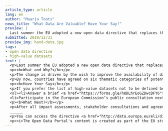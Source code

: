 ```yaml
---
article_type: article
lang: en
author: "Maarja Toots"
news_title: "What Data Are Valuable? Have Your Say!"
preview: |
  Last summer the EU adopted a new open data directive that replaces the old “PSI” (public sector information) directive. This entails significant changes to European open data policy: within the next year, EU Member States need to define a list of high-value datasets that data holders will be obliged to publish as open data
submitted: 2019/12/31
preview_img: hand-data.jpg
tags:
- open data directive
- high-value datasets
text: |
  <p>Last summer the EU adopted a new open data directive that replaces the old “PSI” (public sector information) directive. This entails significant changes to European open data policy: within the next year, EU Member States need to define a list of high-value datasets that data holders will be obliged to publish as open data – with an open license, free of charge, in machine-readable formats, via APIs and, if relevant, downloadable in bulk. The directive defines the value of data mainly in terms of the potential economic and societal benefits that the data are expected to produce, but it also takes into account environmental impacts, users’ interests and opportunities for combining the data and creating innovative data-driven services.</p>
  <p><b>What and Why?</b></p>
  <p>The change is driven by the wish to improve the availability of data to foster a European data economy, reduce barriers to data reuse and ensure equality of access to data. To this end, the directive aims to make high-value data available free of charge. It also requires data from publicly funded research to be released as open data and extends open data requirements to datasets of value that may be owned by public undertakings or even private companies that provide services of general interest (e.g. those operating in the utilities or transport sectors). Furthermore, the directive is also hoped to stimulate the publication of real-time and dynamic data via APIs and improve the availability of high-quality open data that is needed for developing Artificial Intelligence solutions.</p>
  <p>By now, countries have agreed on six thematic categories of potentially high-value data. These include <b>geospatial data, environmental and Earth observation data, meteorological data, national statistics, data on companies and company ownership, and mobility</b>. What we still don’t have is a list of specific datasets in each category that will become subject to these new open data requirements. In order to get to that, the European Commission will commission an assessment of the socio-economic impacts of opening different datasets and conduct stakeholder consultations. Here, dear open data user, you also have a role to play.</p>
  <p><b>Have Your Say</b></p>
  <p>If you prefer the list of high-value datasets not to be defined behind closed doors but in collaboration with users, you have two opportunities to participate:</p>
  <ol><li>Answer a brief <a href="https://forms.gle/h8DLhrEoGZDwcDFY6">questionnaire</a> <b>by January 5</b> and let the Estonian Ministry of Economic Affairs and Communications know which datasets you consider to have high value. The ministry will use stakeholder input as a basis for discussions with data holders and in formulating Estonia’s proposals to the European Commission. In the meanwhile, anyone can exchange opinions with Estonian open data enthusiasts and experts and ask questions on the topic in the <a href="https://www.facebook.com/openestdata">OpenEstData Facebook group</a>.</li>
  <li>Participate in the European Commission’s public consultation next year. The exact timeframe is yet to be determined but citizen consultations are likely to take place before autumn 2020 – stay tuned and prepare! You can follow the news on the <a href="https://ec.europa.eu/digital-single-market/en/public-sector-information-psi-directive-open-data-directive">European Commission website</a>.</li></ol> dedicated to the open data directive.
  <p><b>What Next?</b></p>
  <p>After all impact assessments, stakeholder consultations and agreements, the list of high-value datasets will be adopted as an implementing act to the directive at the end of 2020. It is worth keeping in mind, though, that no list alone will turn data into value – the latter is the hands of data holders and reusers.</p>
  ______
  <p>You can access the directive <a href="http://data.europa.eu/eli/dir/2019/1024/oj">HERE</a>. <br>See also <a href="https://ec.europa.eu/digital-single-market/en/public-sector-information-psi-directive-open-data-directive">the European Commission's website</a>.</br></p>
  <p><i>The Open Data Portal's content is created as part of the EU structural funds' programme 'Raising Public Awareness about the Information Society' financed through the EU Regional Development Fund. The project is implemented by Open Knowledge Estonia.</i></p>
---
```

